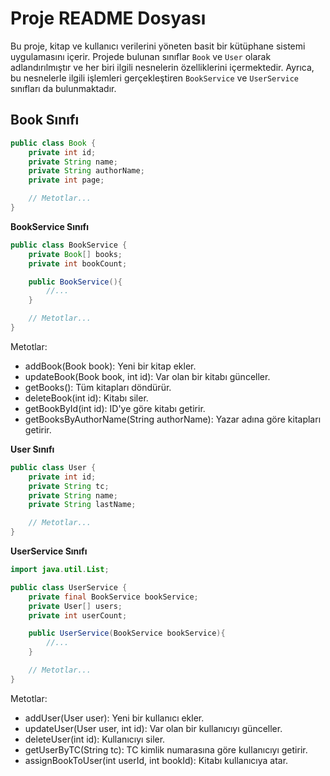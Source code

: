 # Proje README Dosyası

Bu proje, kitap ve kullanıcı verilerini yöneten basit bir kütüphane sistemi uygulamasını içerir. Projede bulunan sınıflar `Book` ve `User` olarak adlandırılmıştır ve her biri ilgili nesnelerin özelliklerini içermektedir. Ayrıca, bu nesnelerle ilgili işlemleri gerçekleştiren `BookService` ve `UserService` sınıfları da bulunmaktadır.

## Book Sınıfı

```java
public class Book {
    private int id;
    private String name;
    private String authorName;
    private int page;

    // Metotlar...
}
```

**BookService Sınıfı**
```java
public class BookService {
    private Book[] books;
    private int bookCount;

    public BookService(){
        //...
    }

    // Metotlar...
}

```
Metotlar:
- addBook(Book book): Yeni bir kitap ekler.
- updateBook(Book book, int id): Var olan bir kitabı günceller.
- getBooks(): Tüm kitapları döndürür.
- deleteBook(int id): Kitabı siler.
- getBookById(int id): ID'ye göre kitabı getirir.
- getBooksByAuthorName(String authorName): Yazar adına göre kitapları getirir.

**User Sınıfı**
```java
public class User {
    private int id;
    private String tc;
    private String name;
    private String lastName;

    // Metotlar...
}
```

**UserService Sınıfı**
```java
import java.util.List;

public class UserService {
    private final BookService bookService;
    private User[] users;
    private int userCount;

    public UserService(BookService bookService){
        //...
    }

    // Metotlar...
}
```

Metotlar:
- addUser(User user): Yeni bir kullanıcı ekler.
- updateUser(User user, int id): Var olan bir kullanıcıyı günceller.
- deleteUser(int id): Kullanıcıyı siler.
- getUserByTC(String tc): TC kimlik numarasına göre kullanıcıyı getirir.
- assignBookToUser(int userId, int bookId): Kitabı kullanıcıya atar.
